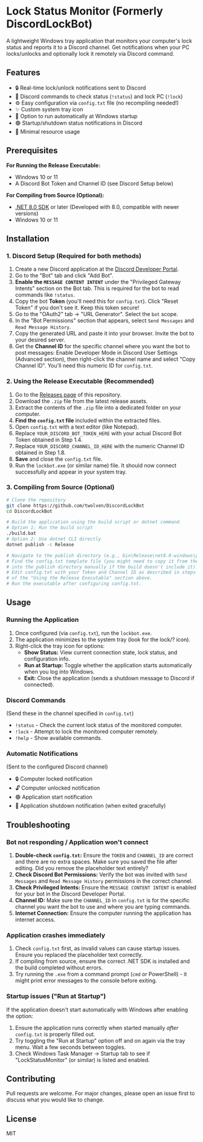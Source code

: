 # Lock Status Monitor (Formerly DiscordLockBot)

A lightweight Windows tray application that monitors your computer's lock status and reports it to a Discord channel. Get notifications when your PC locks/unlocks and optionally lock it remotely via Discord command.

## Features
- 🔒 Real-time lock/unlock notifications sent to Discord
- 💬 Discord commands to check status (`!status`) and lock PC (`!lock`)
- ⚙️ Easy configuration via `config.txt` file (no recompiling needed!)
- ✨ Custom system tray icon
- 🚀 Option to run automatically at Windows startup
- 🟢 Startup/shutdown status notifications in Discord
- 🔄 Minimal resource usage

## Prerequisites

**For Running the Release Executable:**
*   Windows 10 or 11
*   A Discord Bot Token and Channel ID (see Discord Setup below)

**For Compiling from Source (Optional):**
*   [.NET 8.0 SDK](https://dotnet.microsoft.com/download/dotnet/8.0) or later (Developed with 8.0, compatible with newer versions)
*   Windows 10 or 11

## Installation

### 1. Discord Setup (Required for both methods)
1. Create a new Discord application at the [Discord Developer Portal](https://discord.com/developers/applications).
2. Go to the "Bot" tab and click "Add Bot".
3. **Enable the `MESSAGE CONTENT INTENT`** under the "Privileged Gateway Intents" section on the Bot tab. This is required for the bot to read commands like `!status`.
4. Copy the bot **Token** (you'll need this for `config.txt`). Click "Reset Token" if you don't see it. Keep this token secure!
5. Go to the "OAuth2" tab -> "URL Generator". Select the `bot` scope.
6. In the "Bot Permissions" section that appears, select `Send Messages` and `Read Message History`.
7. Copy the generated URL and paste it into your browser. Invite the bot to your desired server.
8. Get the **Channel ID** for the specific channel where you want the bot to post messages: Enable Developer Mode in Discord User Settings (Advanced section), then right-click the channel name and select "Copy Channel ID". You'll need this numeric ID for `config.txt`.

### 2. Using the Release Executable (Recommended)
1. Go to the [Releases page](https://github.com/twolven/DiscordLockBot/releases) of this repository.
2. Download the `.zip` file from the latest release assets.
3. Extract the contents of the `.zip` file into a dedicated folder on your computer.
4. **Find the `config.txt` file** included within the extracted files.
5. Open `config.txt` with a text editor (like Notepad).
6. Replace `YOUR_DISCORD_BOT_TOKEN_HERE` with your actual Discord Bot Token obtained in Step 1.4.
7. Replace `YOUR_DISCORD_CHANNEL_ID_HERE` with the numeric Channel ID obtained in Step 1.8.
8. **Save** and close the `config.txt` file.
9. Run the `lockbot.exe` (or similar name) file. It should now connect successfully and appear in your system tray.

### 3. Compiling from Source (Optional)
```bash
# Clone the repository
git clone https://github.com/twolven/DiscordLockBot
cd DiscordLockBot

# Build the application using the build script or dotnet command
# Option 1: Run the build script
./build.bat
# Option 2: Use dotnet CLI directly
dotnet publish -c Release

# Navigate to the publish directory (e.g., bin\Release\net8.0-windows\publish\)
# Find the config.txt template file (you might need to copy it from the project source
# into the publish directory manually if the build doesn't include it).
# Edit config.txt with your Token and Channel ID as described in steps 5-8
# of the "Using the Release Executable" section above.
# Run the executable after configuring config.txt.
```

## Usage
### Running the Application
1. Once configured (via `config.txt`), run the `lockbot.exe`.
2. The application minimizes to the system tray (look for the lock/? icon).
3. Right-click the tray icon for options:
   - **Show Status:** View current connection state, lock status, and configuration info.
   - **Run at Startup:** Toggle whether the application starts automatically when you log into Windows.
   - **Exit:** Close the application (sends a shutdown message to Discord if connected).

### Discord Commands
(Send these in the channel specified in `config.txt`)
- `!status` - Check the current lock status of the monitored computer.
- `!lock` - Attempt to lock the monitored computer remotely.
- `!help` - Show available commands.

### Automatic Notifications
(Sent to the configured Discord channel)
- 🔒 Computer locked notification
- 🔓 Computer unlocked notification
- 🟢 Application start notification
- 🔴 Application shutdown notification (when exited gracefully)

## Troubleshooting
### Bot not responding / Application won't connect
1. **Double-check `config.txt`:** Ensure the `TOKEN` and `CHANNEL_ID` are correct and there are no extra spaces. Make sure you saved the file after editing. Did you remove the placeholder text entirely?
2. **Check Discord Bot Permissions:** Verify the bot was invited with `Send Messages` and `Read Message History` permissions in the correct channel.
3. **Check Privileged Intents:** Ensure the `MESSAGE CONTENT INTENT` is enabled for your bot in the Discord Developer Portal.
4. **Channel ID:** Make sure the `CHANNEL_ID` in `config.txt` is for the specific channel you want the bot to use and where you are typing commands.
5. **Internet Connection:** Ensure the computer running the application has internet access.

### Application crashes immediately
1. Check `config.txt` first, as invalid values can cause startup issues. Ensure you replaced the placeholder text correctly.
2. If compiling from source, ensure the correct .NET SDK is installed and the build completed without errors.
3. Try running the `.exe` from a command prompt (`cmd` or PowerShell) - it might print error messages to the console before exiting.

### Startup issues ("Run at Startup")
If the application doesn't start automatically with Windows after enabling the option:
1. Ensure the application runs correctly when started manually *after* `config.txt` is properly filled out.
2. Try toggling the "Run at Startup" option off and on again via the tray menu. Wait a few seconds between toggles.
3. Check Windows Task Manager -> Startup tab to see if "LockStatusMonitor" (or similar) is listed and enabled.

## Contributing
Pull requests are welcome. For major changes, please open an issue first to discuss what you would like to change.

## License
MIT
